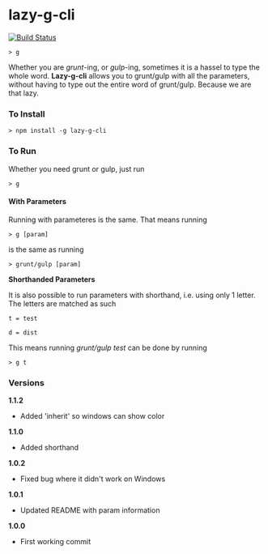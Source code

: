 # lazy-g-cli

[![Build Status](https://travis-ci.org/joeyism/lazy-g-cli.svg)](https://travis-ci.org/joeyism/lazy-g-cli)

    > g

Whether you are *grunt*-ing, or *gulp*-ing, sometimes it is a hassel to type the whole word. **Lazy-g-cli** allows you to grunt/gulp with all the parameters, without having to type out the entire word of grunt/gulp. Because we are that lazy.

### To Install

    > npm install -g lazy-g-cli

### To Run

Whether you need grunt or gulp, just run

    > g

#### With Parameters

Running with parameteres is the same. That means running

    > g [param]

is the same as running

    > grunt/gulp [param]

**Shorthanded Parameters**

It is also possible to run parameters with shorthand, i.e. using only 1 letter. The letters are matched as such
    
    t = test

    d = dist

This means running *grunt/gulp test* can be done by running

    > g t

### Versions
**1.1.2**
* Added 'inherit' so windows can show color

**1.1.0**
* Added shorthand

**1.0.2**
* Fixed bug where it didn't work on Windows

**1.0.1**
* Updated README with param information

**1.0.0**
* First working commit

